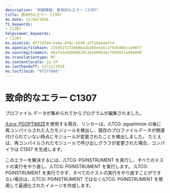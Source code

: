 ```yaml
---
description: '詳細情報: 致命的なエラー C1307'
title: 致命的なエラー C1307
ms.date: 11/04/2016
f1_keywords:
- C1307
helpviewer_keywords:
- C1307
ms.assetid: 6f77d3d4-ba8a-476c-b540-aff19eb4efc4
ms.openlocfilehash: 235d51f272669ba3b205eea5c3703b40dc1e9077
ms.sourcegitcommit: d6af41e42699628c3e2e6063ec7b03931a49a098
ms.translationtype: MT
ms.contentlocale: ja-JP
ms.lasthandoff: 12/11/2020
ms.locfileid: "97177888"
---
```

# <a name="fatal-error-c1307"></a>致命的なエラー C1307

プロファイル データが集められてからプログラムが編集されました。

[/Ltcg: PGOPTIMIZE](../../build/reference/ltcg-link-time-code-generation.md)を使用する場合、リンカーは、/LTCG: pgoptimize の後に再コンパイルされた入力モジュールを検出し、既存のプロファイルデータが関連付けられていない時点にモジュールが変更されたことを検出しました。 たとえば、再コンパイルされたモジュールで呼び出しグラフが変更された場合、コンパイラは C1307 を生成します。

このエラーを解決するには、/LTCG: PGINSTRUMENT を実行し、すべてのテストの実行をやり直し、/LTCG: PGINSTRUMENT を実行します。 /LTCG: PGINSTRUMENT を実行できず、すべてのテストの実行をやり直すことができない場合は、/LTCG: PGINSTRUMENT ではなく/LTCG: PGINSTRUMENT を使用して最適化されたイメージを作成します。
